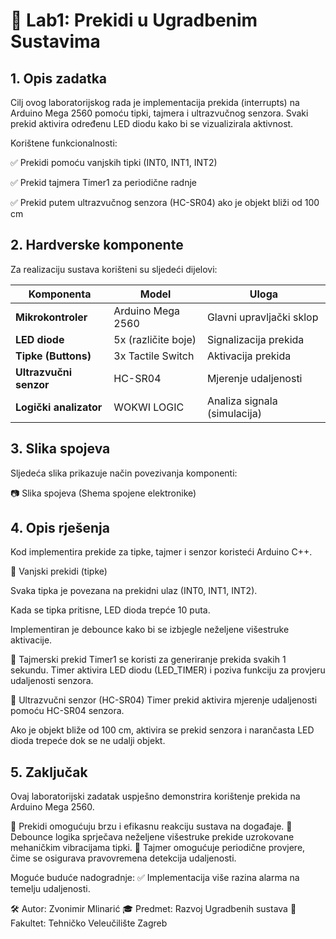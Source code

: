 <h1>📖 Lab1: Prekidi u Ugradbenim Sustavima</h1>

<h2>1. Opis zadatka</h2>

Cilj ovog laboratorijskog rada je implementacija prekida (interrupts) na Arduino Mega 2560 pomoću tipki, tajmera i ultrazvučnog senzora. Svaki prekid aktivira određenu LED diodu kako bi se vizualizirala aktivnost.

Korištene funkcionalnosti:

✅ Prekidi pomoću vanjskih tipki (INT0, INT1, INT2)

✅ Prekid tajmera Timer1 za periodične radnje

✅ Prekid putem ultrazvučnog senzora (HC-SR04) ako je objekt bliži od 100 cm

## 2. Hardverske komponente

Za realizaciju sustava korišteni su sljedeći dijelovi:

| **Komponenta**        | **Model**            | **Uloga**                     |
|-----------------------|---------------------|-------------------------------|
| **Mikrokontroler**    | Arduino Mega 2560   | Glavni upravljački sklop      |
| **LED diode**         | 5x (različite boje) | Signalizacija prekida         |
| **Tipke (Buttons)**   | 3x Tactile Switch   | Aktivacija prekida            |
| **Ultrazvučni senzor**| HC-SR04             | Mjerenje udaljenosti          |
| **Logički analizator**| WOKWI LOGIC         | Analiza signala (simulacija)  |

<h2>3. Slika spojeva</h2>

Sljedeća slika prikazuje način povezivanja komponenti:

📷 Slika spojeva (Shema spojene elektronike)

<h2>4. Opis rješenja</h2>
Kod implementira prekide za tipke, tajmer i senzor koristeći Arduino C++.

📌 Vanjski prekidi (tipke)

Svaka tipka je povezana na prekidni ulaz (INT0, INT1, INT2).

Kada se tipka pritisne, LED dioda trepće 10 puta.

Implementiran je debounce kako bi se izbjegle neželjene višestruke aktivacije.

📌 Tajmerski prekid
    Timer1 se koristi za generiranje prekida svakih 1 sekundu.
    Timer aktivira LED diodu (LED_TIMER) i poziva funkciju za provjeru udaljenosti senzora.

📌 Ultrazvučni senzor (HC-SR04)
Timer prekid aktivira mjerenje udaljenosti pomoću HC-SR04 senzora.

Ako je objekt bliže od 100 cm, aktivira se prekid senzora i narančasta LED dioda trepeće dok se ne udalji objekt.

<h2>5. Zaključak</h2>
Ovaj laboratorijski zadatak uspješno demonstrira korištenje prekida na Arduino Mega 2560.

🔹 Prekidi omogućuju brzu i efikasnu reakciju sustava na događaje.
🔹 Debounce logika sprječava neželjene višestruke prekide uzrokovane mehaničkim vibracijama tipki.
🔹 Tajmer omogućuje periodične provjere, čime se osigurava pravovremena detekcija udaljenosti.

Moguće buduće nadogradnje:
✅ Implementacija više razina alarma na temelju udaljenosti.

🛠 Autor: Zvonimir Mlinarić
🎓 Predmet: Razvoj Ugradbenih sustava
🏫 Fakultet: Tehničko Veleučilište Zagreb
